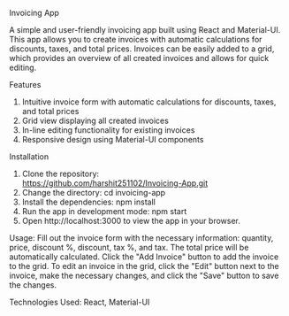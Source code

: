 Invoicing App

A simple and user-friendly invoicing app built using React and Material-UI. This app allows you to create invoices with automatic calculations for discounts, taxes, and total prices. Invoices can be easily added to a grid, which provides an overview of all created invoices and allows for quick editing.

Features
1. Intuitive invoice form with automatic calculations for discounts, taxes, and total prices
2. Grid view displaying all created invoices
3. In-line editing functionality for existing invoices
4. Responsive design using Material-UI components

Installation
1. Clone the repository:  
https://github.com/harshit251102/Invoicing-App.git
2. Change the directory:
cd invoicing-app
3. Install the dependencies:
npm install
4. Run the app in development mode:
npm start
5. Open http://localhost:3000 to view the app in your browser.

Usage: 
Fill out the invoice form with the necessary information: quantity, price, discount %, discount, tax %, and tax. The total price will be automatically calculated.
Click the "Add Invoice" button to add the invoice to the grid.
To edit an invoice in the grid, click the "Edit" button next to the invoice, make the necessary changes, and click the "Save" button to save the changes.

Technologies Used: 
React,
Material-UI
